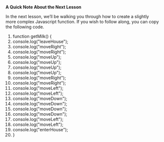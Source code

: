 **A Quick Note About the Next Lesson**

In the next lesson, we’ll be walking you through how to create a slightly more complex Javascript function. 
If you wish to follow along, you can copy the following code.

1. function getMilk() {
2.   console.log("leaveHouse");
3.   console.log("moveRight");
4.   console.log("moveRight");
5.   console.log("moveUp");
6.   console.log("moveUp");
7.   console.log("moveUp");
8.   console.log("moveUp");
9.   console.log("moveRight");
10.   console.log("moveRight");
11.   console.log("moveLeft");
12.   console.log("moveLeft");
13.   console.log("moveDown");
14.   console.log("moveDown");
15.   console.log("moveDown");
16.   console.log("moveDown");
17.   console.log("moveLeft");
18.   console.log("moveLeft");
19.   console.log("enterHouse");
20. }